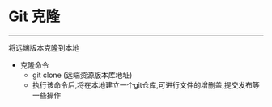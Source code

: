  # Git 克隆
 ----
 将远端版本克隆到本地

 - 克隆命令
 	- git clone (远端资源版本库地址)
 	- 执行该命令后,将在本地建立一个git仓库,可进行文件的增删盖,提交发布等一些操作
